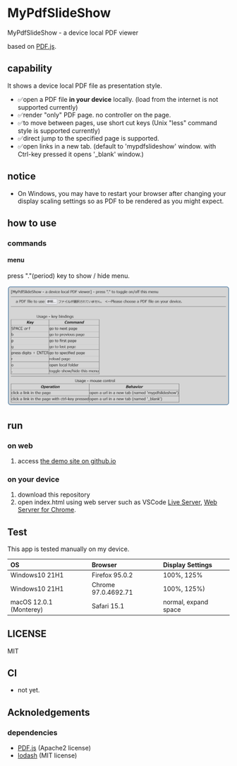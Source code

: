 # MyPdfSlideShow

MyPdfSlideShow - a device local PDF viewer

based on [PDF.js](https://mozilla.github.io/pdf.js/).

## capability

It shows a device local PDF file as presentation style.

- ✅open a PDF file __in your device__ locally. (load from the internet is not supported currently)
- ✅render "only" PDF page. no controller on the page.
- ✅to move between pages, use short cut keys (Unix "less" command style is supported currently)
- ✅direct jump to the specified page is supported.
- ✅open links in a new tab. (default to 'mypdfslideshow' window. with Ctrl-key pressed it opens '_blank' window.)

## notice

- On Windows, you may have to restart your browser after changing your display scaling settings so as PDF to be rendered as you might expect.

## how to use

### commands

#### menu
press "."(period) key to show / hide menu.

![MENU](./doc/menu.png)

## run

### on web

1. access [the demo site on github.io](https://hrkt.github.io/my-pdf-slideshow/)

### on your device

1. download this repository
2. open index.html using web server such as VSCode [Live Server](https://marketplace.visualstudio.com/items?itemName=ritwickdey.LiveServer), [Web Servrer for Chrome](https://chrome.google.com/webstore/detail/web-server-for-chrome/ofhbbkphhbklhfoeikjpcbhemlocgigb).

## Test

This app is tested manually on my device.

|OS|Browser|Display Settings|
|:---|:---|:---|
|Windows10 21H1|Firefox 95.0.2|100%, 125%|
|Windows10 21H1|Chrome 97.0.4692.71|100%, 125%)|
|macOS 12.0.1 (Monterey)|Safari 15.1|normal, expand space|

## LICENSE

MIT

## CI

- not yet.

## Acknoledgements

### dependencies

- [PDF.js](https://mozilla.github.io/pdf.js/) (Apache2 license)
- [lodash](https://lodash.com/) (MIT license)
